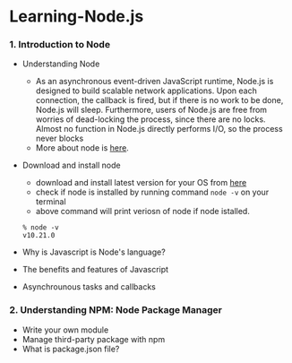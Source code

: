 # Learning-Node.js

### 1. Introduction to Node

- Understanding Node
  - As an asynchronous event-driven JavaScript runtime, Node.js is designed to build scalable network applications. Upon each connection, the callback is fired, but if there is no work to be done, Node.js will sleep.
  Furthermore, users of Node.js are free from worries of dead-locking the process, since there are no locks. Almost no function in Node.js directly performs I/O, so the process never blocks
  - More about node is [here](https://nodejs.org/en/about/).
- Download and install node 
  - download and install latest version for your OS from [here](https://nodejs.org/en/)
  - check if node is installed by running command `node -v` on your terminal
  - above command will print veriosn of node if node istalled. 
  ```
  % node -v
  v10.21.0
  ```

- Why is Javascript is Node's language?
- The benefits and features of Javascript
- Asynchrounous tasks and callbacks

### 2. Understanding NPM: Node Package Manager

- Write your own module
- Manage third-party package with npm
- What is package.json file?
